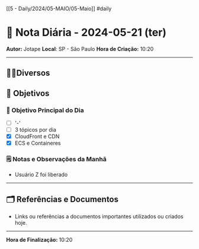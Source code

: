 [[5 - Daily/2024/05-MAIO/05-Maio]] #daily

# 📅 Nota Diária - 2024-05-21 (ter)

**Autor:** Jotape
**Local**: SP - São Paulo
**Hora de Criação:** 10:20

---
## 🤝🏻Diversos

## 🌄 Objetivos
### 🎯 Objetivo Principal do Dia
- [ ] '-'
- [ ] 3 tópicos por dia
- [x] CloudFront e CDN
- [x] ECS e Containeres 

### 🗒️ Notas e Observações da Manhã
- Usuário Z foi liberado 
---
## 🗂️ Referências e Documentos
- Links ou referências a documentos importantes utilizados ou criados hoje.

---

**Hora de Finalização:** 10:20
